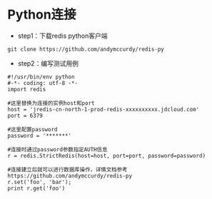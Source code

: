 # Python连接
- step1：下载redis python客户端

 ```git clone https://github.com/andymccurdy/redis-py```
 
- step2：编写测试用例

```
#!/usr/bin/env python
#-*- coding: utf-8 -*-
import redis

#这里替换为连接的实例host和port
host = 'jredis-cn-north-1-prod-redis-xxxxxxxxxx.jdcloud.com'
port = 6379

#这里配置password
password = '*******'

#连接时通过password参数指定AUTH信息
r = redis.StrictRedis(host=host, port=port, password=password)

#连接建立后就可以进行数据库操作，详情文档参考https://github.com/andymccurdy/redis-py
r.set('foo', 'bar');
print r.get('foo')
```
